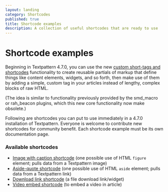```yaml
---
layout: landing
category: Shortcodes
published: true
title: Shortcode examples
description: A collection of useful shortcodes that are ready to use
---
```


# Shortcode examples

Beginning in Textpattern 4.7.0, you can use the new [custom short-tags and shortcodes](/tags/shortcodes/custom-short-tags-and-shortcodes) functionality to create reusable partials of markup that define things like content elements, widgets, and so forth, then make use of them by adding a simple, custom tag in your articles instead of lengthy, complex blocks of raw HTML.

(The idea is similar to functionality previously provided by the smd_macro or rah_beacon plugins, which this new core functionality now make obsolete.)

Following are shortcodes you can put to use immediately in a 4.7.0 installation of Textpattern. Everyone is welcome to contribute new shortcodes for community benefit. Each shortcode example must be its own documentation page.

### Available shortcodes

* [Image with caption shortcode](/tags/shortcodes/image-with-caption-shortcode) (one possible use of HTML `figure` element; pulls data from a Textpattern image)
* [Aside-quote shortcode](/tags/shortcodes/aside-quote-shortcode) (one possible use of HTML `aside` element; pulls data from a Textpattern link)
* [Download link shortcode](/tags/shortcodes/download-link-shortcode) (a file download link/widget)
* [Video embed shortcode](/tags/shortcodes/video-embed-shortcode) (to embed a video in article)
